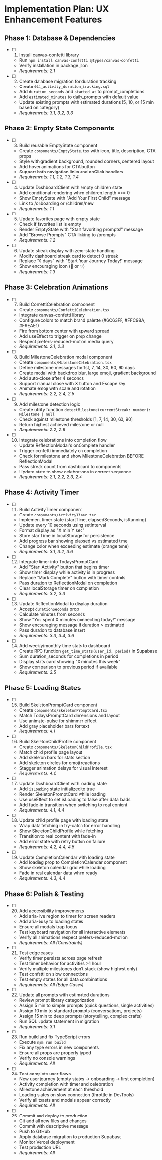 # Implementation Plan: UX Enhancement Features

## Phase 1: Database & Dependencies

- [ ] 1. Install canvas-confetti library
  - Run `npm install canvas-confetti @types/canvas-confetti`
  - Verify installation in package.json
  - _Requirements: 2.1_

- [ ] 2. Create database migration for duration tracking
  - Create `011_activity_duration_tracking.sql`
  - Add `duration_seconds` and `started_at` to prompt_completions
  - Add `estimated_minutes` to daily_prompts with default value
  - Update existing prompts with estimated durations (5, 10, or 15 min based on category)
  - _Requirements: 3.1, 3.2, 3.3_

## Phase 2: Empty State Components

- [ ] 3. Build reusable EmptyState component
  - Create `components/EmptyState.tsx` with icon, title, description, CTA props
  - Style with gradient background, rounded corners, centered layout
  - Add hover animations for CTA button
  - Support both navigation links and onClick handlers
  - _Requirements: 1.1, 1.2, 1.3, 1.4_

- [ ] 4. Update DashboardClient with empty children state
  - Add conditional rendering when children.length === 0
  - Show EmptyState with "Add Your First Child" message
  - Link to /onboarding or /children/new
  - _Requirements: 1.1_

- [ ] 5. Update favorites page with empty state
  - Check if favorites list is empty
  - Render EmptyState with "Start favoriting prompts!" message
  - Add "Browse Prompts" CTA linking to /prompts
  - _Requirements: 1.2_

- [ ] 6. Update streak display with zero-state handling
  - Modify dashboard streak card to detect 0 streak
  - Replace "0 days" with "Start Your Journey Today!" message
  - Show encouraging icon (🌱 or ✨)
  - _Requirements: 1.3_

## Phase 3: Celebration Animations

- [ ] 7. Build ConfettiCelebration component
  - Create `components/ConfettiCelebration.tsx`
  - Integrate canvas-confetti library
  - Configure colors to match brand palette (#6C63FF, #FFC98A, #F9EAE1)
  - Fire from bottom center with upward spread
  - Add useEffect to trigger on prop change
  - Respect prefers-reduced-motion media query
  - _Requirements: 2.1, 2.3_

- [ ] 8. Build MilestoneCelebration modal component
  - Create `components/MilestoneCelebration.tsx`
  - Define milestone messages for 1st, 7, 14, 30, 60, 90 days
  - Create modal with backdrop blur, large emoji, gradient background
  - Add auto-close after 4 seconds
  - Support manual close with X button and Escape key
  - Animate emoji with scale and rotation
  - _Requirements: 2.2, 2.4, 2.5_

- [ ] 9. Add milestone detection logic
  - Create utility function `detectMilestone(currentStreak: number): Milestone | null`
  - Check against milestone thresholds [1, 7, 14, 30, 60, 90]
  - Return highest achieved milestone or null
  - _Requirements: 2.2, 2.5_

- [ ] 10. Integrate celebrations into completion flow
  - Update ReflectionModal's onComplete handler
  - Trigger confetti immediately on completion
  - Check for milestone and show MilestoneCelebration BEFORE ReflectionModal
  - Pass streak count from dashboard to components
  - Update state to show celebrations in correct sequence
  - _Requirements: 2.1, 2.2, 2.3, 2.4_

## Phase 4: Activity Timer

- [ ] 11. Build ActivityTimer component
  - Create `components/ActivityTimer.tsx`
  - Implement timer state (startTime, elapsedSeconds, isRunning)
  - Update every 10 seconds using setInterval
  - Format display as "X min Y sec"
  - Store startTime in localStorage for persistence
  - Add progress bar showing elapsed vs estimated time
  - Change color when exceeding estimate (orange tone)
  - _Requirements: 3.1, 3.2, 3.6_

- [ ] 12. Integrate timer into TodaysPromptCard
  - Add "Start Activity" button that begins timer
  - Show timer display while activity is in progress
  - Replace "Mark Complete" button with timer controls
  - Pass duration to ReflectionModal on completion
  - Clear localStorage timer on completion
  - _Requirements: 3.2, 3.3_

- [ ] 13. Update ReflectionModal to display duration
  - Accept `durationSeconds` prop
  - Calculate minutes from seconds
  - Show "You spent X minutes connecting today!" message
  - Show encouraging message if duration > estimated
  - Pass duration to database insert
  - _Requirements: 3.3, 3.4, 3.6_

- [ ] 14. Add weekly/monthly time stats to dashboard
  - Create RPC function `get_time_stats(user_id, period)` in Supabase
  - Sum duration_seconds for completions in period
  - Display stats card showing "X minutes this week"
  - Show comparison to previous period if available
  - _Requirements: 3.5_

## Phase 5: Loading States

- [ ] 15. Build SkeletonPromptCard component
  - Create `components/SkeletonPromptCard.tsx`
  - Match TodaysPromptCard dimensions and layout
  - Use animate-pulse for shimmer effect
  - Add gray placeholder bars for text
  - _Requirements: 4.1_

- [ ] 16. Build SkeletonChildProfile component
  - Create `components/SkeletonChildProfile.tsx`
  - Match child profile page layout
  - Add skeleton bars for stats section
  - Add skeleton circles for emoji reactions
  - Stagger animation delays for visual interest
  - _Requirements: 4.2_

- [ ] 17. Update DashboardClient with loading state
  - Add `isLoading` state initialized to true
  - Render SkeletonPromptCard while loading
  - Use useEffect to set isLoading to false after data loads
  - Add fade-in transition when switching to real content
  - _Requirements: 4.1, 4.4_

- [ ] 18. Update child profile page with loading state
  - Wrap data fetching in try-catch for error handling
  - Show SkeletonChildProfile while fetching
  - Transition to real content with fade-in
  - Add error state with retry button on failure
  - _Requirements: 4.2, 4.4, 4.5_

- [ ] 19. Update CompletionCalendar with loading state
  - Add loading prop to CompletionCalendar component
  - Show skeleton calendar grid while loading
  - Fade in real calendar data when ready
  - _Requirements: 4.3, 4.4_

## Phase 6: Polish & Testing

- [ ] 20. Add accessibility improvements
  - Add aria-live region to timer for screen readers
  - Add aria-busy to loading states
  - Ensure all modals trap focus
  - Test keyboard navigation for all interactive elements
  - Verify all animations respect prefers-reduced-motion
  - _Requirements: All (Constraints)_

- [ ] 21. Test edge cases
  - Verify timer persists across page refresh
  - Test timer behavior for activities >1 hour
  - Verify multiple milestones don't stack (show highest only)
  - Test confetti on slow connections
  - Test empty states for all data combinations
  - _Requirements: All (Edge Cases)_

- [ ] 22. Update all prompts with estimated durations
  - Review prompt library categorization
  - Assign 5 min to simple prompts (quick questions, single activities)
  - Assign 10 min to standard prompts (conversations, projects)
  - Assign 15 min to deep prompts (storytelling, complex crafts)
  - Run SQL update statement in migration
  - _Requirements: 3.1_

- [ ] 23. Run build and fix TypeScript errors
  - Execute `npm run build`
  - Fix any type errors in new components
  - Ensure all props are properly typed
  - Verify no console warnings
  - _Requirements: All_

- [ ] 24. Test complete user flows
  - New user journey (empty states → onboarding → first completion)
  - Activity completion with timer and celebration
  - Milestone achievement at each threshold
  - Loading states on slow connection (throttle in DevTools)
  - Verify all toasts and modals appear correctly
  - _Requirements: All_

- [ ] 25. Commit and deploy to production
  - Git add all new files and changes
  - Commit with descriptive message
  - Push to GitHub
  - Apply database migration to production Supabase
  - Monitor Vercel deployment
  - Test production URL
  - _Requirements: All_
